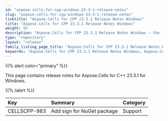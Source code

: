 ```yaml
---
id: "aspose-cells-for-cpp-windows-23-3-1-release-notes"
slug: "aspose-cells-for-cpp-windows-23-3-1-release-notes"
linktitle: "Aspose.Cells for CPP 23.3.1 Release Notes Windows"
title: "Aspose.Cells for CPP 23.3.1 Release Notes Windows"
weight: 95
description: "Aspose.Cells for CPP 23.3.1 Release Notes Windows – the latest enhancements, new features, and fixes."
type: "repository"
layout: "release"
family_listing_page_title: "Aspose.Cells for CPP 23.3.1 Release Notes Windows"
keywords: "Aspose.Cells for CPP 23.3.1 Release Notes Windows, Aspose.Cells for CPP 23.3.1 Windows updates and fixes"
---
```


{{% alert color="primary" %}}

This page contains release notes for Aspose.Cells for C++ 23.3.1 for Windows.

{{% /alert %}}

|**Key**|**Summary**|**Category**|
| :- | :- | :- |
|CELLSCPP-983|Add sign for NuGet package|Support

